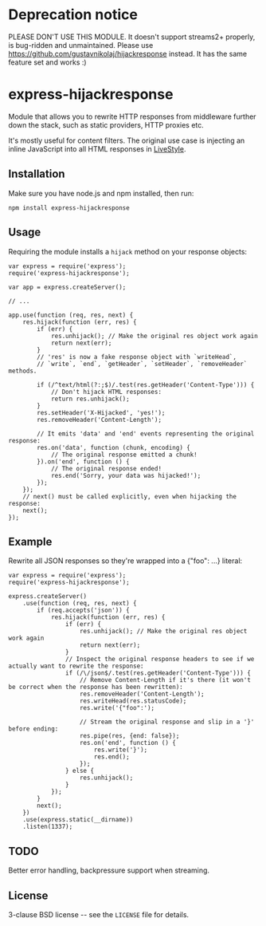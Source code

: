 Deprecation notice
==================

PLEASE DON'T USE THIS MODULE. It doesn't support streams2+ properly, is bug-ridden
and unmaintained. Please use https://github.com/gustavnikolaj/hijackresponse instead.
It has the same feature set and works :)

express-hijackresponse
======================

Module that allows you to rewrite HTTP responses from middleware
further down the stack, such as static providers, HTTP proxies etc.

It's mostly useful for content filters. The original use case is
injecting an inline JavaScript into all HTML responses in <a
href='https://github.com/One-com/livestyle'>LiveStyle</a>.


Installation
------------

Make sure you have node.js and npm installed, then run:

    npm install express-hijackresponse

Usage
-----

Requiring the module installs a `hijack` method on your response objects:

    var express = require('express');
    require('express-hijackresponse');

    var app = express.createServer();

    // ...

    app.use(function (req, res, next) {
        res.hijack(function (err, res) {
            if (err) {
                res.unhijack(); // Make the original res object work again
                return next(err);
            }
            // 'res' is now a fake response object with `writeHead`,
            // `write`, `end`, `getHeader`, `setHeader`, `removeHeader` methods.

            if (/^text/html(?:;$)/.test(res.getHeader('Content-Type'))) {
                // Don't hijack HTML responses:
                return res.unhijack();
            }
            res.setHeader('X-Hijacked', 'yes!');
            res.removeHeader('Content-Length');

            // It emits 'data' and 'end' events representing the original response:
            res.on('data', function (chunk, encoding) {
                // The original response emitted a chunk!
            }).on('end', function () {
                // The original response ended!
                res.end('Sorry, your data was hijacked!');
            });
        });
        // next() must be called explicitly, even when hijacking the response:
        next();
    });


Example
-------

Rewrite all JSON responses so they're wrapped into a {"foo": ...} literal:

    var express = require('express');
    require('express-hijackresponse');

    express.createServer()
        .use(function (req, res, next) {
            if (req.accepts('json')) {
                res.hijack(function (err, res) {
                    if (err) {
                        res.unhijack(); // Make the original res object work again
                        return next(err);
                    }
                    // Inspect the original response headers to see if we actually want to rewrite the response:
                    if (/\/json$/.test(res.getHeader('Content-Type'))) {
                        // Remove Content-Length if it's there (it won't be correct when the response has been rewritten):
                        res.removeHeader('Content-Length');
                        res.writeHead(res.statusCode);
                        res.write('{"foo":');

                        // Stream the original response and slip in a '}' before ending:
                        res.pipe(res, {end: false});
                        res.on('end', function () {
                            res.write('}');
                            res.end();
                        });
                    } else {
                        res.unhijack();
                    }
                });
            }
            next();
        })
        .use(express.static(__dirname))
        .listen(1337);

TODO
----

Better error handling, backpressure support when streaming.


License
-------

3-clause BSD license -- see the `LICENSE` file for details.
